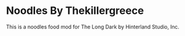 # Noodles By Thekillergreece

This is a noodles food mod for The Long Dark by Hinterland Studio, Inc.

